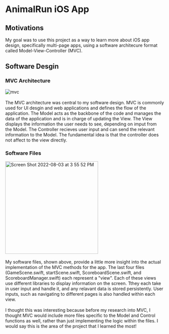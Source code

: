 # AnimalRun iOS App
## Motivations
My goal was to use this project as a way to learn more about iOS app design, specifically multi-page apps, using a software architecure format called Model-View-Controller (MVC).
## Software Desgin
### MVC Architecture
![mvc](https://user-images.githubusercontent.com/67076014/182691878-1b40eb67-800a-4a30-ac28-1b5ce468476c.png)
\
\
The MVC architecture was central to my software design. MVC is commonly used for UI desgin and web applications and defines the flow of the application. The Model acts as the backbone of the code and manages the data of the application and is in charge of updating the View. The View displays the information the user needs to see, depending on imput from the Model. The Controller recieves user input and can send the relevant information to the Model. The fundamental idea is that the controller does not affect to the view directly.
### Software Files
<img width="294" alt="Screen Shot 2022-08-03 at 3 55 52 PM" src="https://user-images.githubusercontent.com/67076014/182697548-b626a9f6-8d79-4e36-a285-7bd3dade8c48.png"> \
\
My software files, shown above, provide a little more insight into the actual implementation of the MVC methods for the app. The last four files (GameScene.swift, startScene.swift, ScoreboardScene.swift, and ScoreboardManager.swift) each represent a "view". Each of these views use different libraries to display information on the screen. Tthey each take in user input and handle it, and any relavant data is stored persistently. User inputs, such as navigating to different pages is also handled within each view. 
\
\
I thought this was interesting because before my research into MVC, I thought MVC would include more files specific to the Model and Control functions as well, rather than just implementing the logic within the files. I would say this is the area of the project that I learned the most!

